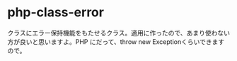 # php-class-error
クラスにエラー保持機能をもたせるクラス。適用に作ったので、あまり使わない方が良いと思いますよ。PHP にだって、throw new Exceptionくらいできますので。
